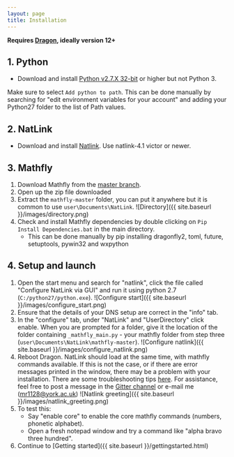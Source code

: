 ```yaml
---
layout: page
title: Installation
---
```


**Requires [Dragon](https://www.nuance.com/en-gb/dragon/business-solutions/dragon-professional-individual.html), ideally version 12+**

## 1. Python
* Download and install [Python v2.7.X  32-bit](https://sourceforge.net/projects/natlink/files/pythonfornatlink/python2.7.14/python2.7.14.exe/download) or higher but not Python 3.

Make sure to select `Add python to path`. This can be done manually by searching for "edit environment variables for your account" and adding your Python27 folder to the list of Path values.

## 2. NatLink
* Download and install [Natlink](https://qh.antenna.nl/unimacro/installation/installation.html). Use natlink-4.1 victor or newer.

## 3. Mathfly
1. Download Mathfly from the [master branch](https://github.com/mrob95/mathfly/archive/master.zip).
    <!-- ![Download]({{ site.baseurl }}/images/download.png) -->
2. Open up the zip file downloaded
3. Extract the `mathfly-master` folder, you can put it anywhere but it is common to use `user\Documents\NatLink`.
    ![Directory]({{ site.baseurl }}/images/directory.png)
4. Check and install Mathfly dependencies by double clicking on `Pip Install Dependencies.bat` in the main directory.
    * This can be done manually by pip installing dragonfly2, toml, future, setuptools, pywin32 and wxpython

## 4. Setup and launch
1. Open the start menu and search for "natlink", click the file called "Configure NatLink via GUI" and run it using python 2.7 (`C:/python27/python.exe`).
    ![Configure start]({{ site.baseurl }}/images/configure_start.png)
2. Ensure that the details of your DNS setup are correct in the "info" tab.
3. In the "configure" tab, under "NatLink" and "UserDirectory" click enable. When you are prompted for a folder, give it the location of the folder containing `_mathfly_main.py` - your mathfly folder from step three (`user\Documents\NatLink\mathfly-master`).
    ![Configure natlink]({{ site.baseurl }}/images/configure_natlink.png)
4. Reboot Dragon. NatLink should load at the same time, with mathfly commands available. If this is not the case, or if there are error messages printed in the window, there may be a problem with your installation. There are some troubleshooting tips [here](https://qh.antenna.nl/unimacro/installation/problemswithinstallation.html). For assistance, feel free to post a message in the [Gitter channel](https://gitter.im/mathfly-dictation/community) or e-mail me ([mr1128@york.ac.uk](mailto:mr1128@york.ac.uk))
    ![Natlink greeting]({{ site.baseurl }}/images/natlink_greeting.png)
5. To test this:
    * Say "enable core" to enable the core mathfly commands (numbers, phonetic alphabet).
    * Open a fresh notepad window and try a command like "alpha bravo three hundred".
6. Continue to [Getting started]({{ site.baseurl }}/gettingstarted.html)

